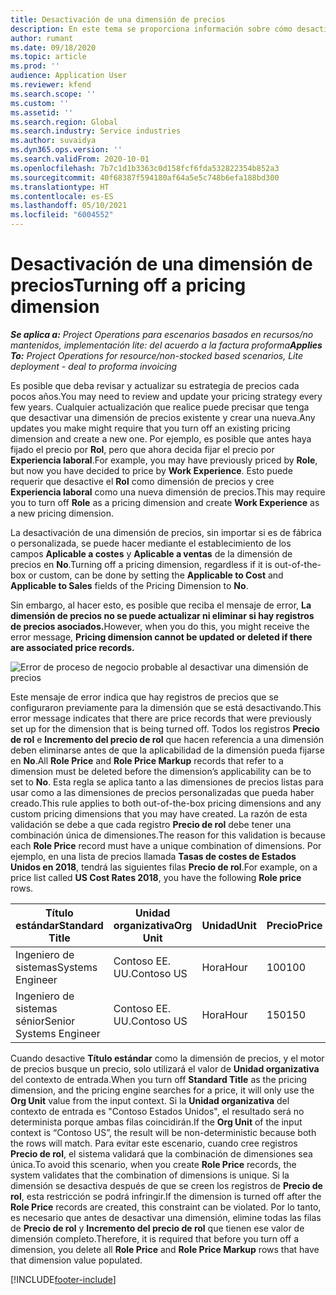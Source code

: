 ```yaml
---
title: Desactivación de una dimensión de precios
description: En este tema se proporciona información sobre cómo desactivar dimensiones de precios.
author: rumant
ms.date: 09/18/2020
ms.topic: article
ms.prod: ''
audience: Application User
ms.reviewer: kfend
ms.search.scope: ''
ms.custom: ''
ms.assetid: ''
ms.search.region: Global
ms.search.industry: Service industries
ms.author: suvaidya
ms.dyn365.ops.version: ''
ms.search.validFrom: 2020-10-01
ms.openlocfilehash: 7b7c1d1b3363c0d158fcf6fda532822354b852a3
ms.sourcegitcommit: 40f68387f594180af64a5e5c748b6efa188bd300
ms.translationtype: HT
ms.contentlocale: es-ES
ms.lasthandoff: 05/10/2021
ms.locfileid: "6004552"
---
```

# <a name="turning-off-a-pricing-dimension"></a><span data-ttu-id="ed047-103">Desactivación de una dimensión de precios</span><span class="sxs-lookup"><span data-stu-id="ed047-103">Turning off a pricing dimension</span></span>

<span data-ttu-id="ed047-104">_**Se aplica a:** Project Operations para escenarios basados en recursos/no mantenidos, implementación lite: del acuerdo a la factura proforma_</span><span class="sxs-lookup"><span data-stu-id="ed047-104">_**Applies To:** Project Operations for resource/non-stocked based scenarios, Lite deployment - deal to proforma invoicing_</span></span>

<span data-ttu-id="ed047-105">Es posible que deba revisar y actualizar su estrategia de precios cada pocos años.</span><span class="sxs-lookup"><span data-stu-id="ed047-105">You may need to review and update your pricing strategy every few years.</span></span> <span data-ttu-id="ed047-106">Cualquier actualización que realice puede precisar que tenga que desactivar una dimensión de precios existente y crear una nueva.</span><span class="sxs-lookup"><span data-stu-id="ed047-106">Any updates you make might require that you turn off an existing pricing dimension and create a new one.</span></span> <span data-ttu-id="ed047-107">Por ejemplo, es posible que antes haya fijado el precio por **Rol**, pero que ahora decida fijar el precio por **Experiencia laboral**.</span><span class="sxs-lookup"><span data-stu-id="ed047-107">For example, you may have previously priced by **Role**, but now you have decided to price by **Work Experience**.</span></span> <span data-ttu-id="ed047-108">Esto puede requerir que desactive el **Rol** como dimensión de precios y cree **Experiencia laboral** como una nueva dimensión de precios.</span><span class="sxs-lookup"><span data-stu-id="ed047-108">This may require you to turn off **Role** as a pricing dimension and create **Work Experience** as a new pricing dimension.</span></span> 

<span data-ttu-id="ed047-109">La desactivación de una dimensión de precios, sin importar si es de fábrica o personalizada, se puede hacer mediante el establecimiento de los campos **Aplicable a costes** y **Aplicable a ventas** de la dimensión de precios en **No**.</span><span class="sxs-lookup"><span data-stu-id="ed047-109">Turning off a pricing dimension, regardless if it is out-of-the-box or custom, can be done by setting the **Applicable to Cost** and **Applicable to Sales** fields of the Pricing Dimension to **No**.</span></span>

<span data-ttu-id="ed047-110">Sin embargo, al hacer esto, es posible que reciba el mensaje de error, **La dimensión de precios no se puede actualizar ni eliminar si hay registros de precios asociados.**</span><span class="sxs-lookup"><span data-stu-id="ed047-110">However, when you do this, you might receive the error message, **Pricing dimension cannot be updated or deleted if there are associated price records.**</span></span>

![Error de proceso de negocio probable al desactivar una dimensión de precios](media/Business-Process-Error.png)

<span data-ttu-id="ed047-112">Este mensaje de error indica que hay registros de precios que se configuraron previamente para la dimensión que se está desactivando.</span><span class="sxs-lookup"><span data-stu-id="ed047-112">This error message indicates that there are price records that were previously set up for the dimension that is being turned off.</span></span> <span data-ttu-id="ed047-113">Todos los registros **Precio de rol** e **Incremento del precio de rol** que hacen referencia a una dimensión deben eliminarse antes de que la aplicabilidad de la dimensión pueda fijarse en **No**.</span><span class="sxs-lookup"><span data-stu-id="ed047-113">All **Role Price** and **Role Price Markup** records that refer to a dimension must be deleted before the dimension’s applicability can be to set to **No**.</span></span> <span data-ttu-id="ed047-114">Esta regla se aplica tanto a las dimensiones de precios listas para usar como a las dimensiones de precios personalizadas que pueda haber creado.</span><span class="sxs-lookup"><span data-stu-id="ed047-114">This rule applies to both out-of-the-box pricing dimensions and any custom pricing dimensions that you may have created.</span></span> <span data-ttu-id="ed047-115">La razón de esta validación se debe a que cada registro **Precio de rol** debe tener una combinación única de dimensiones.</span><span class="sxs-lookup"><span data-stu-id="ed047-115">The reason for this validation is because each **Role Price** record must have a unique combination of dimensions.</span></span> <span data-ttu-id="ed047-116">Por ejemplo, en una lista de precios llamada **Tasas de costes de Estados Unidos en 2018**, tendrá las siguientes filas **Precio de rol**.</span><span class="sxs-lookup"><span data-stu-id="ed047-116">For example, on a price list called **US Cost Rates 2018**, you have the following **Role price** rows.</span></span> 

| <span data-ttu-id="ed047-117">Título estándar</span><span class="sxs-lookup"><span data-stu-id="ed047-117">Standard Title</span></span>         | <span data-ttu-id="ed047-118">Unidad organizativa</span><span class="sxs-lookup"><span data-stu-id="ed047-118">Org Unit</span></span>    |<span data-ttu-id="ed047-119">Unidad</span><span class="sxs-lookup"><span data-stu-id="ed047-119">Unit</span></span>   |<span data-ttu-id="ed047-120">Precio</span><span class="sxs-lookup"><span data-stu-id="ed047-120">Price</span></span>  |<span data-ttu-id="ed047-121">Moneda</span><span class="sxs-lookup"><span data-stu-id="ed047-121">Currency</span></span>  |
| -----------------------|-------------|-------|-------|----------|
| <span data-ttu-id="ed047-122">Ingeniero de sistemas</span><span class="sxs-lookup"><span data-stu-id="ed047-122">Systems Engineer</span></span>|<span data-ttu-id="ed047-123">Contoso EE. UU.</span><span class="sxs-lookup"><span data-stu-id="ed047-123">Contoso US</span></span>|<span data-ttu-id="ed047-124">Hora</span><span class="sxs-lookup"><span data-stu-id="ed047-124">Hour</span></span>| <span data-ttu-id="ed047-125">100</span><span class="sxs-lookup"><span data-stu-id="ed047-125">100</span></span>|<span data-ttu-id="ed047-126">USD</span><span class="sxs-lookup"><span data-stu-id="ed047-126">USD</span></span>|
| <span data-ttu-id="ed047-127">Ingeniero de sistemas sénior</span><span class="sxs-lookup"><span data-stu-id="ed047-127">Senior Systems Engineer</span></span>|<span data-ttu-id="ed047-128">Contoso EE. UU.</span><span class="sxs-lookup"><span data-stu-id="ed047-128">Contoso US</span></span>|<span data-ttu-id="ed047-129">Hora</span><span class="sxs-lookup"><span data-stu-id="ed047-129">Hour</span></span>| <span data-ttu-id="ed047-130">150</span><span class="sxs-lookup"><span data-stu-id="ed047-130">150</span></span>| <span data-ttu-id="ed047-131">USD</span><span class="sxs-lookup"><span data-stu-id="ed047-131">USD</span></span>|


<span data-ttu-id="ed047-132">Cuando desactive **Título estándar** como la dimensión de precios, y el motor de precios busque un precio, solo utilizará el valor de **Unidad organizativa** del contexto de entrada.</span><span class="sxs-lookup"><span data-stu-id="ed047-132">When you turn off **Standard Title** as the pricing dimension, and the pricing engine searches for a price, it will only use the **Org Unit** value from the input context.</span></span> <span data-ttu-id="ed047-133">Si la **Unidad organizativa** del contexto de entrada es "Contoso Estados Unidos", el resultado será no determinista porque ambas filas coincidirán.</span><span class="sxs-lookup"><span data-stu-id="ed047-133">If the **Org Unit** of the input context is “Contoso US”, the result will be non-deterministic because both the rows will match.</span></span> <span data-ttu-id="ed047-134">Para evitar este escenario, cuando cree registros **Precio de rol**, el sistema validará que la combinación de dimensiones sea única.</span><span class="sxs-lookup"><span data-stu-id="ed047-134">To avoid this scenario, when you create **Role Price** records, the system validates that the combination of dimensions is unique.</span></span> <span data-ttu-id="ed047-135">Si la dimensión se desactiva después de que se creen los registros de **Precio de rol**, esta restricción se podrá infringir.</span><span class="sxs-lookup"><span data-stu-id="ed047-135">If the dimension is turned off after the **Role Price** records are created, this constraint can be violated.</span></span> <span data-ttu-id="ed047-136">Por lo tanto, es necesario que antes de desactivar una dimensión, elimine todas las filas de **Precio de rol** y **Incremento del precio de rol** que tienen ese valor de dimensión completo.</span><span class="sxs-lookup"><span data-stu-id="ed047-136">Therefore, it is required that before you turn off a dimension, you delete all **Role Price** and **Role Price Markup** rows that have that dimension value populated.</span></span>


[!INCLUDE[footer-include](../includes/footer-banner.md)]
